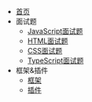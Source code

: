 * [首页](home/index)
* 面试题
    * [JavaScript面试题](face/JavaScript)
    * [HTML面试题](face/HTML)
    * [CSS面试题](face/CSS)
    * [TypeScript面试题](face/TypeScript)
* 框架&插件
    * [框架](libs/framework.md)
    * [插件](libs/plugins)